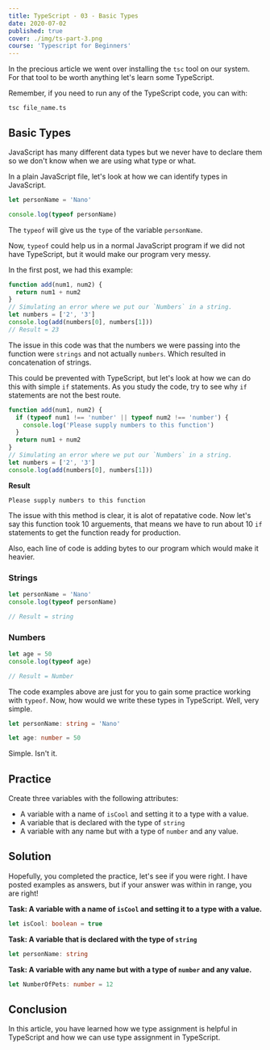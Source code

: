 ```yaml
---
title: TypeScript - 03 - Basic Types
date: 2020-07-02
published: true
cover: ./img/ts-part-3.png
course: 'Typescript for Beginners'
---
```


In the precious article we went over installing the `tsc` tool on our system. For that tool to be worth anything let's learn some TypeScript.

Remember, if you need to run any of the TypeScript code, you can with:

```
tsc file_name.ts
```

## Basic Types

JavaScript has many different data types but we never have to declare them so we don't know when we are using what type or what.

In a plain JavaScript file, let's look at how we can identify types in JavaScript.

```js
let personName = 'Nano'

console.log(typeof personName)
```

The `typeof` will give us the `type` of the variable `personName`.

Now, `typeof` could help us in a normal JavaScript program if we did not have TypeScript, but it would make our program very messy.

In the first post, we had this example:

```js
function add(num1, num2) {
  return num1 + num2
}
// Simulating an error where we put our `Numbers` in a string.
let numbers = ['2', '3']
console.log(add(numbers[0], numbers[1]))
// Result = 23
```

The issue in this code was that the numbers we were passing into the function were `strings` and not actually `numbers`. Which resulted in concatenation of strings.

This could be prevented with TypeScript, but let's look at how we can do this with simple `if` statements. As you study the code, try to see why `if` statements are not the best route.

```js
function add(num1, num2) {
  if (typeof num1 !== 'number' || typeof num2 !== 'number') {
    console.log('Please supply numbers to this function')
  }
  return num1 + num2
}
// Simulating an error where we put our `Numbers` in a string.
let numbers = ['2', '3']
console.log(add(numbers[0], numbers[1]))
```

**Result**

```
Please supply numbers to this function
```

The issue with this method is clear, it is alot of repatative code. Now let's say this function took 10 arguements, that means we have to run about 10 `if` statements to get the function ready for production.

Also, each line of code is adding bytes to our program which would make it heavier.

### Strings

```js
let personName = 'Nano'
console.log(typeof personName)

// Result = string
```

### Numbers

```js
let age = 50
console.log(typeof age)

// Result = Number
```

The code examples above are just for you to gain some practice working with `typeof`. Now, how would we write these types in TypeScript. Well, very simple.

```ts
let personName: string = 'Nano'
```

```ts
let age: number = 50
```

Simple. Isn't it.

## Practice

Create three variables with the following attributes:

- A variable with a name of `isCool` and setting it to a type with a value.
- A variable that is declared with the type of `string`
- A variable with any name but with a type of `number` and any value.

## Solution

Hopefully, you completed the practice, let's see if you were right. I have posted examples as answers, but if your answer was within in range, you are right!

**Task: A variable with a name of `isCool` and setting it to a type with a value.**

```ts
let isCool: boolean = true
```

**Task: A variable that is declared with the type of `string`**

```ts
let personName: string
```

**Task: A variable with any name but with a type of `number` and any value.**

```ts
let NumberOfPets: number = 12
```

## Conclusion

In this article, you have learned how we type assignment is helpful in TypeScript and how we can use type assignment in TypeScript.
